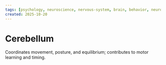 ```yaml
---
tags: [psychology, neuroscience, nervous-system, brain, behavior, neurotransmitters]
created: 2025-10-20
---
```

# Cerebellum

Coordinates movement, posture, and equilibrium; contributes to motor learning and timing.
